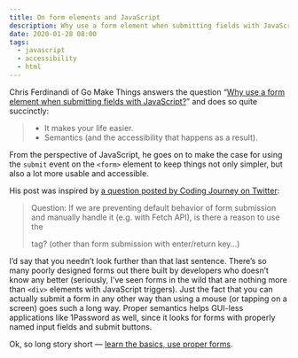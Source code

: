 ```yaml
---
title: On form elements and JavaScript
description: Why use a form element when submitting fields with JavaScript? Because it’s better across the board.
date: 2020-01-28 08:00
tags:
  - javascript
  - accessibility
  - html
---
```


Chris Ferdinandi of Go Make Things answers the question “[Why use a form element when submitting fields with JavaScript?](https://gomakethings.com/why-use-a-form-element-when-submitting-fields-with-javascript/)” and does so quite succinctly:

> * It makes your life easier.
> * Semantics (and the accessibility that happens as a result).

From the perspective of JavaScript, he goes on to make the case for using the `submit` event on the `<form>` element to keep things not only simpler, but also a lot more usable and accessible.

His post was inspired by [a question posted by Coding Journey on Twitter](https://twitter.com/CodingJrney/status/1220194852454961155):

> Question: If we are preventing default behavior of form submission and manually handle it (e.g. with Fetch API), is there a reason to use the <form> tag? (other than form submission with enter/return key…)

I’d say that you needn’t look further than that last sentence. There’s so many poorly designed forms out there built by developers who doesn’t know any better (seriously, I’ve seen forms in the wild that are nothing more than `<div>` elements with JavaScript triggers). Just the fact that you can actually submit a form in any other way than using a mouse (or tapping on a screen) goes such a long way. Proper semantics helps GUI-less applications like 1Password as well, since it looks for forms with properly named input fields and submit buttons.

Ok, so long story short — [learn the basics, use proper forms](https://developer.mozilla.org/en-US/docs/Learn/Forms/How_to_structure_a_web_form).
